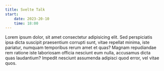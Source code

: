 ```yaml
---
title: Svelte Talk
start: 
    date: 2023-20-10
    time: 18:00
---
```



Lorem ipsum dolor, sit amet consectetur adipisicing elit. Sed perspiciatis ipsa dicta suscipit praesentium corrupti sunt, vitae repellat minima, iste pariatur, numquam temporibus rerum amet et quas? Magnam repudiandae rem ratione iste laboriosam officia nesciunt eum nulla, accusamus dicta quas laudantium? Impedit nesciunt assumenda adipisci quod error, vel vitae quos.